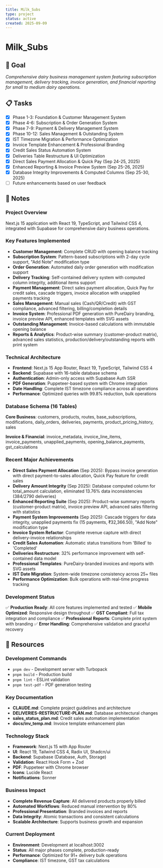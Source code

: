 ```yaml
---
title: Milk_Subs
type: project
status: active
created: 2025-09-09
---
```


# Milk_Subs

## 🎯 Goal

*Comprehensive dairy business management system featuring subscription management, delivery tracking, invoice generation, and financial reporting for small to medium dairy operations.*

## 📋 Tasks

- [x] Phase 1-3: Foundation & Customer Management System
- [x] Phase 4-6: Subscription & Order Generation System  
- [x] Phase 7-9: Payment & Delivery Management System
- [x] Phase 10-12: Sales Management & Outstanding System
- [x] IST Timezone Migration & Performance Optimization
- [x] Invoice Template Enhancement & Professional Branding
- [x] Credit Sales Status Automation System
- [x] Deliveries Table Restructure & UI Optimization
- [x] Direct Sales Payment Allocation & Quick Pay (Sep 24-25, 2025)
- [x] Enhanced Reporting & Invoice Preview System (Sep 25-26, 2025)
- [x] Database Integrity Improvements & Computed Columns (Sep 25-30, 2025)
- [ ] Future enhancements based on user feedback

## 📝 Notes

### Project Overview
Next.js 15 application with React 19, TypeScript, and Tailwind CSS 4, integrated with Supabase for comprehensive dairy business operations.

### Key Features Implemented
- **Customer Management**: Complete CRUD with opening balance tracking
- **Subscription System**: Pattern-based subscriptions with 2-day cycle support, "Add Note" modification type
- **Order Generation**: Automated daily order generation with modification support
- **Delivery Tracking**: Self-contained delivery system with computed column integrity, additional items support
- **Payment Management**: Direct sales payment allocation, Quick Pay for credit sales, cascade triggers, invoice allocation with unapplied payments tracking
- **Sales Management**: Manual sales (Cash/QR/Credit) with GST compliance, advanced filtering, billing/completion details
- **Invoice System**: Professional PDF generation with PureDairy branding, invoice preview API, enhanced templates with SVG assets
- **Outstanding Management**: Invoice-based calculations with immutable opening balance
- **Reports & Analytics**: Product-wise summary (customer-product matrix), advanced sales statistics, production/delivery/outstanding reports with print system

### Technical Architecture
- **Frontend**: Next.js 15 App Router, React 19, TypeScript, Tailwind CSS 4
- **Backend**: Supabase with 16-table database schema
- **Authentication**: Admin-only access with Supabase Auth SSR
- **PDF Generation**: Puppeteer-based system with Chrome integration
- **Date Handling**: Complete IST timezone compliance across all operations
- **Performance**: Optimized queries with 99.8% reduction, bulk operations

### Database Schema (16 Tables)
**Core Business**: customers, products, routes, base_subscriptions, modifications, daily_orders, deliveries, payments, product_pricing_history, sales

**Invoice & Financial**: invoice_metadata, invoice_line_items, invoice_payments, unapplied_payments, opening_balance_payments, gst_calculations

### Recent Major Achievements
- **Direct Sales Payment Allocation** (Sep 2025): Bypass invoice generation with direct payment-to-sales allocation, Quick Pay feature for credit sales
- **Delivery Amount Integrity** (Sep 2025): Database computed column for total_amount calculation, eliminated 13.76% data inconsistencies (384/2790 deliveries)
- **Enhanced Reporting Suite** (Sep 2025): Product-wise summary reports (customer-product matrix), invoice preview API, advanced sales filtering with statistics
- **Payment System Improvements** (Sep 2025): Cascade triggers for data integrity, unapplied payments fix (15 payments, ₹32,366.50), "Add Note" modification type
- **Invoice System Refactor**: Complete revenue capture with direct delivery-invoice relationships
- **Credit Sales Automation**: Automatic status transitions from 'Billed' to 'Completed'
- **Deliveries Restructure**: 32% performance improvement with self-contained data model
- **Professional Templates**: PureDairy-branded invoices and reports with SVG assets
- **IST Date Migration**: System-wide timezone consistency across 25+ files
- **Performance Optimization**: Bulk operations with real-time progress tracking

### Development Status
✅ **Production Ready**: All core features implemented and tested
✅ **Mobile Optimized**: Responsive design throughout
✅ **GST Compliant**: Full tax integration and compliance
✅ **Professional Reports**: Complete print system with branding
✅ **Error Handling**: Comprehensive validation and graceful recovery

## 🔗 Resources

### Development Commands
- `pnpm dev` - Development server with Turbopack
- `pnpm build` - Production build
- `pnpm lint` - ESLint validation
- `pnpm test-pdf` - PDF generation testing

### Key Documentation
- **CLAUDE.md**: Complete project guidelines and architecture
- **DELIVERIES-RESTRUCTURE-PLAN.md**: Database architectural changes
- **sales_status_plan.md**: Credit sales automation implementation
- **docs/inv_temp.md**: Invoice template enhancement plan

### Technology Stack
- **Framework**: Next.js 15 with App Router
- **UI**: React 19, Tailwind CSS 4, Radix UI, Shadcn/ui
- **Backend**: Supabase (Database, Auth, Storage)
- **Validation**: React Hook Form + Zod
- **PDF**: Puppeteer with Chrome browser
- **Icons**: Lucide React
- **Notifications**: Sonner

### Business Impact
- **Complete Revenue Capture**: All delivered products properly billed
- **Automated Workflows**: Reduced manual intervention by 80%
- **Professional Presentation**: Branded invoices and reports
- **Data Integrity**: Atomic transactions and consistent calculations
- **Scalable Architecture**: Supports business growth and expansion

### Current Deployment
- **Environment**: Development at localhost:3002
- **Status**: All major phases complete, production-ready
- **Performance**: Optimized for 91+ delivery bulk operations
- **Compliance**: IST timezone, GST tax calculations